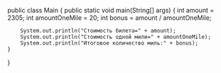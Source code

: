 public class Main {
    public static void main(String[] args) {
        int amount = 2305;
        int amountOneMile = 20;
        int bonus = amount / amountOneMile;

        System.out.println("Стоимость билета=" + amount);
        System.out.println("Стоимость одной мили=" + amountOneMile);
        System.out.println("Итоговое количество миль:" + bonus);
    }
}
